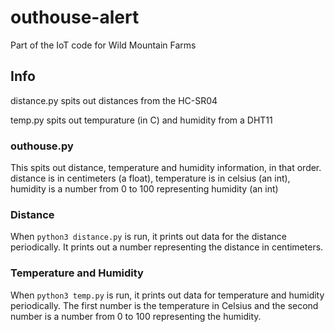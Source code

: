 # outhouse-alert
Part of the IoT code for Wild Mountain Farms

## Info
distance.py spits out distances from the HC-SR04

temp.py spits out tempurature (in C) and humidity from a DHT11

### outhouse.py
This spits out distance, temperature and humidity information, in that order. distance is in centimeters (a float),
temperature is in celsius (an int), humidity is a number from 0 to 100 representing humidity (an int)

### Distance
When `python3 distance.py` is run, it prints out data for the distance
periodically. It prints out a number representing the distance in centimeters.

### Temperature and Humidity
When `python3 temp.py` is run, it prints out data for temperature and humidity
periodically. The first number is the temperature in Celsius and the second
number is a number from 0 to 100 representing the humidity.

